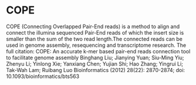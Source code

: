 # COPE
COPE (Connecting Overlapped Pair-End reads) is a method to align and connect the illumina sequenced Pair-End reads of which the insert size is smaller than the sum of the two read length.The connected reads can be used in genome assembly, resequencing and transcriptome research. The full citation: COPE: An accurate k-mer based pair-end reads connection tool to facilitate genome assembly  Binghang Liu; Jianying Yuan; Siu-Ming Yiu; Zhenyu Li; Yinlong Xie; Yanxiang Chen; Yujian Shi; Hao Zhang; Yingrui Li; Tak-Wah Lam; Ruibang Luo Bioinformatics (2012) 28(22): 2870-2874; doi: 10.1093/bioinformatics/bts563
